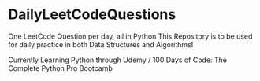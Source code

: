 ﻿# DailyLeetCodeQuestions
One LeetCode Question per day, all in Python
This Repository is to be used for daily practice in both Data Structures and Algorithms!

Currently Learning Python through Udemy / 100 Days of Code: The Complete Python Pro Bootcamb
